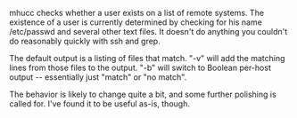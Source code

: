 mhucc checks whether a user exists on a list of remote systems.  The
existence of a user is currently determined by checking for his name
/etc/passwd and several other text files.  It doesn't do anything you
couldn't do reasonably quickly with ssh and grep.

The default output is a listing of files that match.  "-v" will add the
matching lines from those files to the output.  "-b" will switch to
Boolean per-host output -- essentially just "match" or "no match".

The behavior is likely to change quite a bit, and some further polishing
is called for.  I've found it to be useful as-is, though.
